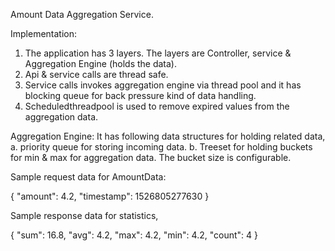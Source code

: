 Amount Data Aggregation Service.

Implementation:
1. The application has 3 layers. The layers are Controller, service & Aggregation Engine (holds the data).
2. Api & service calls are thread safe.
3. Service calls invokes aggregation engine via thread pool and it has blocking queue for back pressure kind of data handling.
4. Scheduledthreadpool is used to remove expired values from the aggregation data.

Aggregation Engine:
 It has following data structures for holding related data,
    a. priority queue for storing incoming data.
    b. Treeset for holding buckets for min & max for aggregation data. The bucket size is configurable.

Sample request data for AmountData:

{
  "amount": 4.2,
  "timestamp": 1526805277630
}

Sample response data for statistics,

{
    "sum": 16.8,
    "avg": 4.2,
    "max": 4.2,
    "min": 4.2,
    "count": 4
}





